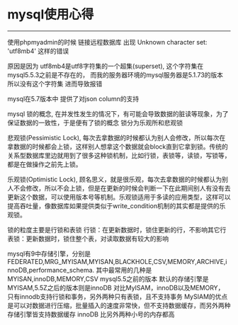 # mysql使用心得

---

使用phpmyadmin的时候 链接远程数据库 出现 Unknown character set: 'utf8mb4' 这样的错误 

原因是因为 utf8mb4是utf8字符集的一个超集(superset),  这个字符集在mysql5.5.3之前是不存在的， 而我的服务器环境的mysql服务器是5.1.73的版本 所以没有这个字符集 进而导致报错

mysql在5.7版本中 提供了对json column的支持

mysql 锁的概念, 在并发性发生的情况下，有可能会导致数据的脏读等现象，为了保证数据的一致性，于是便有了锁的概念
锁分为乐观所和悲观锁

悲观锁(Pessimistic Lock), 每次去拿数据的时候都认为别人会修改，所以每次在拿数据的时候都会上锁，这样别人想拿这个数据就会block直到它拿到锁。传统的关系型数据库里边就用到了很多这种锁机制，比如行锁，表锁等，读锁，写锁等，都是在做操作之前先上锁。

乐观锁(Optimistic Lock), 顾名思义，就是很乐观，每次去拿数据的时候都认为别人不会修改，所以不会上锁，但是在更新的时候会判断一下在此期间别人有没有去更新这个数据，可以使用版本号等机制。乐观锁适用于多读的应用类型，这样可以提高吞吐量，像数据库如果提供类似于write_condition机制的其实都是提供的乐观锁。


锁的粒度主要是行锁和表锁
行锁：在更新数据时，锁住更新的行，不影响其它行
表锁：更新数据时，锁住整个表，对读取数据有较大的影响

mysql有9中存储引擎，分别是FEDERATED,MRG_MYISAM,MYISAN,BLACKHOLE,CSV,MEMORY,ARCHIVE,innoDB,performance_schema.
其中最常用的几种是MYISAN,innoDB,MEMORY,CSV
mysql5.5之前的版本 默认的存储引擎是MYISAM,5.5Z之后的版本则是innoDB
对比MyISAM，innoDB以及MEMORY，
只有innodb支持行锁和事务，另外两种只有表锁，且不支持事务
MySIAM的优点是可以对数据进行压缩，批量插入的速度非常快，但不支持数据缓存，而另外两种存储引擎皆支持数据缓存
innoDB 比另外两种小号的内存都高